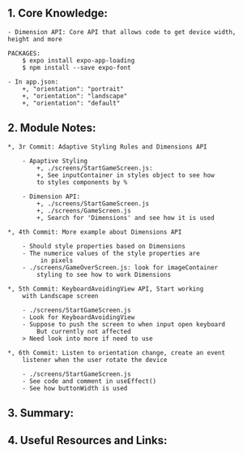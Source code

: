 ## 1. Core Knowledge:

    - Dimension API: Core API that allows code to get device width,
    height and more

    PACKAGES:
        $ expo install expo-app-loading
        $ npm install --save expo-font

    - In app.json:
        +, "orientation": "portrait"
        +, "orientation": "landscape"
        +, "orientation": "default"

## 2. Module Notes:

    *, 3r Commit: Adaptive Styling Rules and Dimensions API

        - Apaptive Styling
            +, ./screens/StartGameScreen.js:
            +, See inputContainer in styles object to see how
            to styles components by %

        - Dimension API:
            +, ./screens/StartGameScreen.js
            +, ./screens/GameScreen.js
            +, Search for 'Dimensions' and see how it is used

    *, 4th Commit: More example about Dimensions API

        - Should style properties based on Dimensions
        - The numerice values of the style properties are
             in pixels
        - ./screens/GameOverScreen.js: look for imageContainer
            styling to see how to work Dimensions

    *, 5th Commit: KeyboardAvoidingView API, Start working
        with Landscape screen

        - ./screens/StartGameScreen.js
        - Look for KeyboardAvoidingView
        - Suppose to push the screen to when input open keyboard
            But currently not affected
        > Need look into more if need to use

    *, 6th Commit: Listen to orientation change, create an event
        listener when the user rotate the device

        - ./screens/StartGameScreen.js
        - See code and comment in useEffect()
        - See how buttonWidth is used

## 3. Summary:

## 4. Useful Resources and Links:
